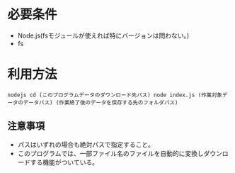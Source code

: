 # 必要条件

- Node.js(fsモジュールが使えれば特にバージョンは問わない。)
- fs

# 利用方法

``nodejs
cd (このプログラムデータのダウンロード先パス)
node index.js (作業対象データのデータパス) (作業終了後のデータを保存する先のフォルダパス)
``

## 注意事項

- パスはいずれの場合も絶対パスで指定すること。
- このプログラムでは、一部ファイル名のファイルを自動的に変換しダウンロードする機能がついている。

